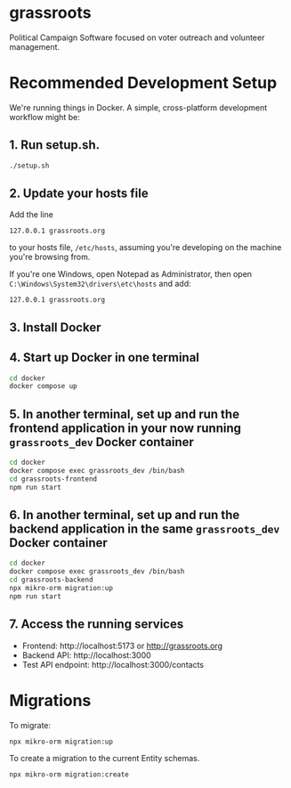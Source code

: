 # grassroots

Political Campaign Software focused on voter outreach and volunteer
management.

# Recommended Development Setup

We're running things in Docker. A simple, cross-platform development
workflow might be:

## 1. Run setup.sh.

```sh
./setup.sh
```

## 2. Update your hosts file

Add the line
```
127.0.0.1 grassroots.org
```
to your hosts file, `/etc/hosts`, assuming you're developing on the machine you're browsing from.

If you're one Windows, open Notepad as Administrator, then open
`C:\Windows\System32\drivers\etc\hosts` and add:

```
127.0.0.1 grassroots.org
```

## 3. Install Docker

## 4. Start up Docker in one terminal

```sh
cd docker
docker compose up
```

## 5. In another terminal, set up and run the frontend application in your now running `grassroots_dev` Docker container
```sh
cd docker
docker compose exec grassroots_dev /bin/bash
cd grassroots-frontend
npm run start
```

## 6. In another terminal, set up and run the backend application in the same `grassroots_dev` Docker container
```sh
cd docker
docker compose exec grassroots_dev /bin/bash
cd grassroots-backend
npx mikro-orm migration:up
npm run start
```

## 7. Access the running services

- Frontend: http://localhost:5173 or http://grassroots.org
- Backend API: http://localhost:3000
- Test API endpoint: http://localhost:3000/contacts

# Migrations

To migrate:

```sh
npx mikro-orm migration:up
```

To create a migration to the current Entity schemas.

```sh
npx mikro-orm migration:create
```
